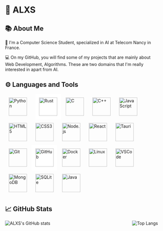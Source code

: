 
# 🐻 ALXS

## 📚 About Me

🔬 I'm a Computer Science Student, specialized in AI at Telecom Nancy in France.

💻 On my GitHub, you will find some of my projects that are mainly about Web Development, Algorithms. These are two domains that I'm really interested in apart from AI.

## ⚙️ Languages and Tools

<a style="padding-right: 12px;" href="https://www.python.org/"><img class="tech-icon" alt="Python" style="width: 60px; padding: 12px;" src="https://cdn.jsdelivr.net/gh/devicons/devicon/icons/python/python-original.svg" /></a>
<a href="https://www.rust-lang.org/"><img class="tech-icon" alt="Rust" style="background-color: white; width: 60px; padding: 12px;" src="https://cdn.jsdelivr.net/gh/devicons/devicon/icons/rust/rust-original.svg" /></a>
<a href="https://www.cprogramming.com/"><img class="tech-icon" alt="C" style="width: 60px; padding: 12px;" src="https://cdn.jsdelivr.net/gh/devicons/devicon/icons/c/c-original.svg" /></a>
<a href="https://www.cplusplus.com/"><img class="tech-icon" alt="C++" style="width: 60px; padding: 12px;" src="https://cdn.jsdelivr.net/gh/devicons/devicon/icons/cplusplus/cplusplus-original.svg" /></a>
<a href="https://www.javascript.com/"><img class="tech-icon" alt="JavaScript" style="width: 60px; padding: 12px;" src="https://cdn.jsdelivr.net/gh/devicons/devicon/icons/javascript/javascript-original.svg" /></a>
<a href="https://developer.mozilla.org/en-US/docs/Web/HTML"><img class="tech-icon" alt="HTML5" style="width: 60px; padding: 12px;" src="https://cdn.jsdelivr.net/gh/devicons/devicon/icons/html5/html5-original.svg" /></a>
<a href="https://developer.mozilla.org/en-US/docs/Web/CSS"><img class="tech-icon" alt="CSS3" style="width: 60px; padding: 12px;" src="https://cdn.jsdelivr.net/gh/devicons/devicon/icons/css3/css3-original.svg" /></a>
<a href="https://nodejs.org/en/"><img class="tech-icon" alt="Node.js" style="width: 60px; padding: 12px;" src="https://cdn.jsdelivr.net/gh/devicons/devicon/icons/nodejs/nodejs-original.svg" /></a>
<a href="https://reactjs.org/"><img class="tech-icon" alt="React" style="width: 60px; padding: 12px;" src="https://cdn.jsdelivr.net/gh/devicons/devicon/icons/react/react-original.svg" /></a>
<a href="https://tauri.studio/"><img class="tech-icon" alt="Tauri" style="width: 60px; padding: 12px;" src="https://cdn.jsdelivr.net/gh/devicons/devicon/icons/tauri/tauri-original.svg" /></a>
<a href="https://git-scm.com/"><img class="tech-icon" alt="Git" style="width: 60px; padding: 12px;" src="https://cdn.jsdelivr.net/gh/devicons/devicon/icons/git/git-original.svg" /></a>
<a href="https://github.com/"><img class="tech-icon" alt="GitHub" style="background-color: white; width: 60px; padding: 12px;" src="https://cdn.jsdelivr.net/gh/devicons/devicon/icons/github/github-original.svg" /></a>
<a href="https://www.docker.com/"><img class="tech-icon" alt="Docker" style="width: 60px; padding: 12px;" src="https://cdn.jsdelivr.net/gh/devicons/devicon/icons/docker/docker-original.svg" /></a>
<a href="https://www.linux.org/"><img class="tech-icon" alt="Linux" style="width: 60px; padding: 12px;" src="https://cdn.jsdelivr.net/gh/devicons/devicon/icons/linux/linux-original.svg" /></a>
<a href="https://code.visualstudio.com/"><img class="tech-icon" alt="VSCode" style="width: 60px; padding: 12px;" src="https://cdn.jsdelivr.net/gh/devicons/devicon/icons/vscode/vscode-original.svg" /></a>
<a href="https://www.mongodb.com/"><img class="tech-icon" alt="MongoDB" style="width: 60px; padding: 12px;" src="https://cdn.jsdelivr.net/gh/devicons/devicon/icons/mongodb/mongodb-original.svg" /></a>
<a href="https://www.sqlite.org/index.html"><img class="tech-icon" alt="SQLite" style="width: 60px; padding: 12px;" src="https://cdn.jsdelivr.net/gh/devicons/devicon/icons/sqlite/sqlite-original.svg" /></a>
<a href="https://www.java.com/"><img class="tech-icon" alt="Java" style="width: 60px; padding: 12px;" src="https://cdn.jsdelivr.net/gh/devicons/devicon/icons/java/java-original.svg" /></a>

## 📈 GitHub Stats

<div style="display: flex; justify-content: space-between; align-items: center;">
    <img src="https://github-readme-stats.vercel.app/api?username=ALXS-GitHub&show_icons=true&theme=highcontrast" alt="ALXS's GitHub stats" />
    <img src="https://github-readme-stats.vercel.app/api/top-langs/?username=ALXS-GitHub&layout=compact&theme=highcontrast&exclude_repo=Programmer-La-Matiere" alt="Top Langs" />
</div>




